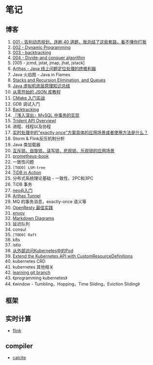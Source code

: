 # 笔记

## 博客

1. [001 - 告别动态规划，连刷 40 道题，我总结了这些套路，看不懂你打我](https://zhuanlan.zhihu.com/p/91582909)
2. [002 - Dynamic Programming](https://en.wikipedia.org/wiki/Dynamic_programming)
3. [003 - backtracking](https://en.wikipedia.org/wiki/Backtracking)
4. [004 - Divide-and conquer algorithm](https://en.wikipedia.org/wiki/Divide-and-conquer_algorithm)
5. [005 - jcmd, jstat, jmap, jhat, jstack]
6. [Arthas - Java 线上问题定位处理的终极利器](https://blog.csdn.net/hollis_chuang/article/details/102994103)
7. Java 火焰图 - Java in Flames
8. [Stacks and Recursion Elimination, and Queues](http://www.eecs.qmul.ac.uk/~mmh/DCS128/2006/resources/stacksrec.html)
9. [Java 虚拟机底层原理知识总结](https://github.com/doocs/jvm)
10. [从零开始的 JSON 库教程](https://zhuanlan.zhihu.com/json-tutorial)
11. [CMake 入门实战](https://www.hahack.com/codes/cmake/#)
12. GDB 调试入门
13. [Backtracking](https://www.geeksforgeeks.org/backtracking-introduction/)
14. [『浅入深出』MySQL 中事务的实现](https://draveness.me/mysql-transaction/)
15. [Trident API Overviewl](http://storm.apache.org/releases/current/Trident-API-Overview.html)
16. 进程、线程以及协程
17. [实时处理中的"exactly once"方案具体的应用场景或者使用方法是什么？](https://www.zhihu.com/question/63941629)
18. Storm & Flink反压机制分析
19. Java 类加载器
20. [互斥锁、自旋锁、读写锁、悲观锁、乐观锁的应用场景](https://zhuanlan.zhihu.com/p/246114725)
21. [prometheus-book](https://yunlzheng.gitbook.io/prometheus-book/)
22. 一致性问题
23. `[TODO] LSM-tree`
24. [TiDB in Action](https://book.tidb.io/)
25. 分布式系统理论基础 - 一致性、2PC和3PC
26. TiDB 事务
27. [neo4j入门](https://www.w3cschool.cn/neo4j/)
28. [Arthas Tunnel](https://arthas.aliyun.com/doc/tunnel.html#arthas-tunnel-server)
29. MQ 的事务消息，exactly-once 语义等
30. [OpenResty 最佳实践](https://moonbingbing.gitbooks.io/openresty-best-practices/content/)
31. [envoy](https://www.envoyproxy.io/docs/envoy/latest/about_docs)
32. [Markdown Diagrams](https://www.websequencediagrams.com/examples.html)
33. 延迟队列
34. consul
35. `[TODO] Raft`
36. k8s
37. istio
38. [从外部访问Kubernetes中的Pod](https://jimmysong.io/blog/accessing-kubernetes-pods-from-outside-of-the-cluster/)
39. [Extend the Kubernetes API with CustomResourceDefinitions](https://kubernetes.io/docs/tasks/extend-kubernetes/custom-resources/custom-resource-definitions/)
40. kubernetes CRD
41. kubernetes 其他相关
42. [learning git branch](https://learngitbranching.js.org/?locale=zh_CN)
43. 《programming kubernetes》
44. 《window - Tumbling，Hopping，Time Sliding，Eviction Sliding》

## 框架

## 实时计算

- [flink](https://flink.apache.org/)

## compiler

- [calcite](https://calcite.apache.org/)
